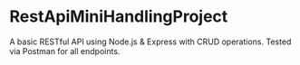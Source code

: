 # RestApiMiniHandlingProject
A basic RESTful API using Node.js &amp; Express with CRUD operations. Tested via Postman for all endpoints.
